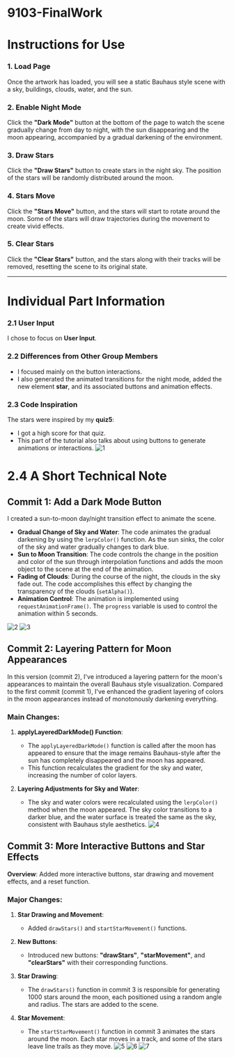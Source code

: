 # 9103-FinalWork
 
# Instructions for Use

### 1. Load Page
Once the artwork has loaded, you will see a static Bauhaus style scene with a sky, buildings, clouds, water, and the sun.

### 2. Enable Night Mode
Click the **"Dark Mode"** button at the bottom of the page to watch the scene gradually change from day to night, with the sun disappearing and the moon appearing, accompanied by a gradual darkening of the environment.

### 3. Draw Stars
Click the **"Draw Stars"** button to create stars in the night sky. The position of the stars will be randomly distributed around the moon.

### 4. Stars Move
Click the **"Stars Move"** button, and the stars will start to rotate around the moon. Some of the stars will draw trajectories during the movement to create vivid effects.

### 5. Clear Stars
Click the **"Clear Stars"** button, and the stars along with their tracks will be removed, resetting the scene to its original state.

---

# Individual Part Information

### 2.1 User Input
I chose to focus on **User Input**.

### 2.2 Differences from Other Group Members
- I focused mainly on the button interactions.
- I also generated the animated transitions for the night mode, added the new element **star**, and its associated buttons and animation effects.

### 2.3 Code Inspiration
The stars were inspired by my **quiz5**:
- I got a high score for that quiz.
- This part of the tutorial also talks about using buttons to generate animations or interactions.
![1](images/1.png)
# 2.4 A Short Technical Note

## Commit 1: Add a Dark Mode Button
I created a sun-to-moon day/night transition effect to animate the scene.

- **Gradual Change of Sky and Water**: The code animates the gradual darkening by using the `lerpColor()` function. As the sun sinks, the color of the sky and water gradually changes to dark blue.
- **Sun to Moon Transition**: The code controls the change in the position and color of the sun through interpolation functions and adds the moon object to the scene at the end of the animation.
- **Fading of Clouds**: During the course of the night, the clouds in the sky fade out. The code accomplishes this effect by changing the transparency of the clouds (`setAlpha()`).
- **Animation Control**: The animation is implemented using `requestAnimationFrame()`. The `progress` variable is used to control the animation within 5 seconds.

![2](images/2.png)
![3](images/3.png)

## Commit 2: Layering Pattern for Moon Appearances
In this version (commit 2), I've introduced a layering pattern for the moon's appearances to maintain the overall Bauhaus style visualization. Compared to the first commit (commit 1), I've enhanced the gradient layering of colors in the moon appearances instead of monotonously darkening everything.

### Main Changes:
1. **applyLayeredDarkMode() Function**:
   - The `applyLayeredDarkMode()` function is called after the moon has appeared to ensure that the image remains Bauhaus-style after the sun has completely disappeared and the moon has appeared.
   - This function recalculates the gradient for the sky and water, increasing the number of color layers.

2. **Layering Adjustments for Sky and Water**:
   - The sky and water colors were recalculated using the `lerpColor()` method when the moon appeared. The sky color transitions to a darker blue, and the water surface is treated the same as the sky, consistent with Bauhaus style aesthetics.
![4](images/4.png)
## Commit 3: More Interactive Buttons and Star Effects
**Overview**: Added more interactive buttons, star drawing and movement effects, and a reset function.

### Major Changes:
1. **Star Drawing and Movement**:
   - Added `drawStars()` and `startStarMovement()` functions.

2. **New Buttons**:
   - Introduced new buttons: **"drawStars"**, **"starMovement"**, and **"clearStars"** with their corresponding functions.

3. **Star Drawing**:
   - The `drawStars()` function in commit 3 is responsible for generating 1000 stars around the moon, each positioned using a random angle and radius. The stars are added to the scene.

4. **Star Movement**:
   - The `startStarMovement()` function in commit 3 animates the stars around the moon. Each star moves in a track, and some of the stars leave line trails as they move.
![5](images/5.png)
![6](images/6.png)
![7](images/7.png)
